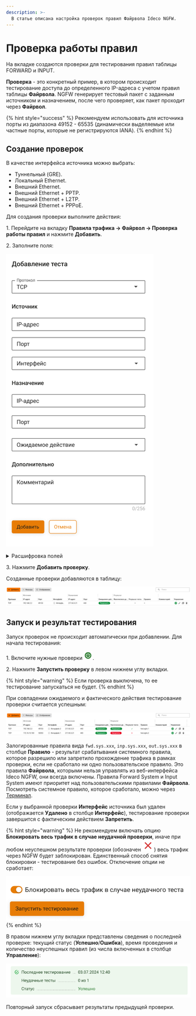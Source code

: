 ```yaml
---
description: >-
  В статье описана настройка проверок правил Файрвола Ideco NGFW.
---
```


# Проверка работы правил

На вкладке создаются проверки для тестирования правил таблицы FORWARD и INPUT.

**Проверка** - это конкретный пример, в котором происходит тестирование доступа до определенного IP-адреса с учетом правил таблицы **Файрвола**. NGFW генерирует тестовый пакет с заданным источником и назначением, после чего проверяет, как пакет проходит через **Файрвол**.

{% hint style="success" %}
Рекомендуем использовать для источника порты из диапазона 49152 - 65535 (динамически выделяемые или частные порты, которые не регистрируются IANA).
{% endhint %}

## Создание проверок

В качестве интерфейса источника можно выбрать:

* Туннельный (GRE).
* Локальный Ethernet.
* Внешний Ethernet.
* Внешний Ethernet + PPTP.
* Внешний Ethernet + L2TP.
* Внешний Ethernet + PPPoE.

Для создания проверки выполните действия:

1\. Перейдите на вкладку **Правила трафика -> Файрвол -> Проверка работы правил** и нажмите **Добавить**.

2\. Заполните поля:

![](/.gitbook/assets/firewall33.png)

<details>
<summary>Расшифровка полей</summary>

* **Протокол** (**TCP**/**UDP**).
* **IP-адрес** - адрес  источника и назначения.
* **Порт** - порт источника и назначения.
* **Интерфейс** - сетевой интерфейс источника.
* **Ожидаемое действие** - Разрешить или Запретить.
* **Комментарий** - необязательное поле.

</details>

3\. Нажмите **Добавить проверку**.

Созданные проверки добавляются в таблицу:

![](/.gitbook/assets/firewall34.png)

## Запуск и результат тестирования

Запуск проверок не происходит автоматически при добавлении. Для начала тестирования:

1\. Включите нужные проверки ![](/.gitbook/assets/icon-on.png).

2\. Нажмите **Запустить проверку** в левом нижнем углу вкладки.

{% hint style="warning" %}
Если проверка выключена, то ее тестирование запускаться не будет.
{% endhint %}

При совпадении ожидаемого и фактического действия тестирование проверки считается успешным:

![](/.gitbook/assets/firewall35.png)

Залогированные правила вида `fwd.sys.xxx`, `inp.sys.xxx`, `out.sys.xxx` в столбце **Правило** - результат срабатывания системного правила, которое разрешило или запретило прохождение трафика в рамках проверки, если не сработало ни одно пользовательское правило. Это правила **Файрвола**, которыми нельзя управлять из веб-интерфейса Ideco NGFW, они всегда включены. Правила Forward System и Input System имеют приоритет над пользовательскими правилами **Файрвола**. Посмотреть системное правило, которое сработало, можно через [Терминал](/settings/server-management/terminal/README.md).

Если у выбранной проверки **Интерфейс** источника был удален (отображается **Удалено** в столбце **Интерфейс**), тестирование проверки завершится с фактическим действием **Запретить**.

{% hint style="warning" %}
Не рекомендуем включать опцию **Блокировать весь трафик в случае неудачной проверки**, иначе при любом неуспешном результате проверки (обозначен ![](/.gitbook/assets/icon-red-cross.png)) весь трафик через NGFW будет заблокирован. Единственный способ снятия блокировки - тестирование без ошибок. Отключение опции не сработает:

![](/.gitbook/assets/firewall36.png)
{% endhint %}

В правом нижнем углу вкладки представлены сведения о последней проверке: текущий статус (**Успешно**/**Ошибка**), время проведения и количество неуспешных правил (из числа включенных в столбце **Управление**):

![](/.gitbook/assets/firewall37.png)

Повторный запуск сбрасывает результаты предыдущей проверки.